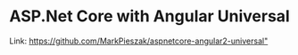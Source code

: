 # ASP.Net Core with Angular Universal

Link: <https://github.com/MarkPieszak/aspnetcore-angular2-universal">
